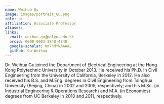 ```yaml
---
name: Weihua Gu
image: images/portrait_Gu.png
role: pi
affiliation: Associate Professor
aliases:
links:
  email: weihua.gu@polyu.edu.hk
  orcid: 0000-0003-3848-4840
  google-scholar: 0m7hMYkAAAAJ
  github: Gu-Weihua
---
```


Dr. Weihua Gu joined the Department of Electrical Engineering at the Hong Kong Polytechnic University in October 2013. He received his Ph.D. in Civil Engineering from the University of California, Berkeley in 2012. He also received his B.S. and M.Eng. degrees in Civil Engineering from Tsinghua University (Beijing, China) in 2002 and 2005, respectively; and his M.Sc. (in Industrial Engineering & Operations Research) and M.A. (in Economics) degrees from UC Berkeley in 2010 and 2011, respectively.
